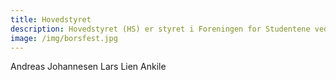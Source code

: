 ```yaml
---
title: Hovedstyret
description: Hovedstyret (HS) er styret i Foreningen for Studentene ved Industriell Økonomi og Teknologiledelse, NTNU.
image: /img/borsfest.jpg
---
```


Andreas Johannesen
Lars Lien Ankile

